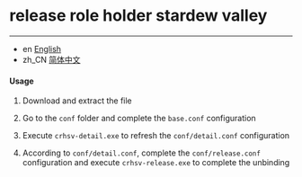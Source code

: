 # release role holder stardew valley

--- 

- en [English](README.md)
- zh_CN [简体中文](README.zh_CN.md)

#### Usage

1. Download and extract the file

2. Go to the `conf` folder and complete the `base.conf` configuration

2. Execute `crhsv-detail.exe` to refresh the `conf/detail.conf` configuration

3. According to `conf/detail.conf`, complete the `conf/release.conf` configuration and execute `crhsv-release.exe` to complete the unbinding